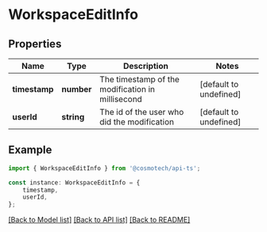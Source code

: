 # WorkspaceEditInfo


## Properties

Name | Type | Description | Notes
------------ | ------------- | ------------- | -------------
**timestamp** | **number** | The timestamp of the modification in millisecond | [default to undefined]
**userId** | **string** | The id of the user who did the modification | [default to undefined]

## Example

```typescript
import { WorkspaceEditInfo } from '@cosmotech/api-ts';

const instance: WorkspaceEditInfo = {
    timestamp,
    userId,
};
```

[[Back to Model list]](../README.md#documentation-for-models) [[Back to API list]](../README.md#documentation-for-api-endpoints) [[Back to README]](../README.md)
